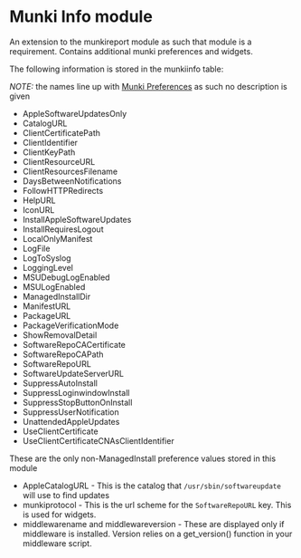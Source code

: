 Munki Info module
================

An extension to the munkireport module as such that module is a requirement. Contains additional munki preferences and widgets.

The following information is stored in the munkiinfo table:

_NOTE:_ the names line up with [Munki Preferences](https://github.com/munki/munki/wiki/Preferences) as such no description is given


* AppleSoftwareUpdatesOnly
* CatalogURL
* ClientCertificatePath
* ClientIdentifier
* ClientKeyPath
* ClientResourceURL
* ClientResourcesFilename
* DaysBetweenNotifications
* FollowHTTPRedirects
* HelpURL
* IconURL
* InstallAppleSoftwareUpdates
* InstallRequiresLogout
* LocalOnlyManifest
* LogFile
* LogToSyslog
* LoggingLevel
* MSUDebugLogEnabled
* MSULogEnabled
* ManagedInstallDir
* ManifestURL
* PackageURL
* PackageVerificationMode
* ShowRemovalDetail
* SoftwareRepoCACertificate
* SoftwareRepoCAPath
* SoftwareRepoURL
* SoftwareUpdateServerURL
* SuppressAutoInstall
* SuppressLoginwindowInstall
* SuppressStopButtonOnInstall
* SuppressUserNotification
* UnattendedAppleUpdates
* UseClientCertificate
* UseClientCertificateCNAsClientIdentifier


These are the only non-ManagedInstall preference values stored in this module

* AppleCatalogURL - This is the catalog that `/usr/sbin/softwareupdate` will use to find updates
* munkiprotocol - This is the url scheme for the `SoftwareRepoURL` key. This is used for widgets. 
* middlewarename and middlewareversion - These are displayed only if middleware is installed. Version relies on a get_version() function in your middleware script.
